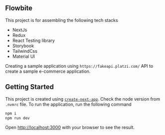 ## Flowbite

This project is for assembling the following tech stacks

- NextJs
- Redux
- React Testing library
- Storybook
- TailwindCss
- Material UI

Creating a sample application using `https://fakeapi.platzi.com/` API to create a sample e-commerce application.

## Getting Started

This project is created using [`create-next-app`](https://nextjs.org/docs/app/api-reference/cli/create-next-app). Check the node version from `.nvmrc` file. To run the application, run the following command

```bash
npm i
npm run dev
```

Open [http://localhost:3000](http://localhost:3000) with your browser to see the result.
